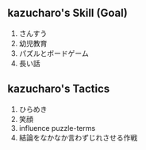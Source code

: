 ## kazucharo's Skill (Goal)

1. さんすう
2. 幼児教育
3. パズルとボードゲーム
4. 長い話


## kazucharo's Tactics

1. ひらめき
2. 笑顔
3. influence puzzle-terms
4. 結論をなかなか言わずじれさせる作戦
